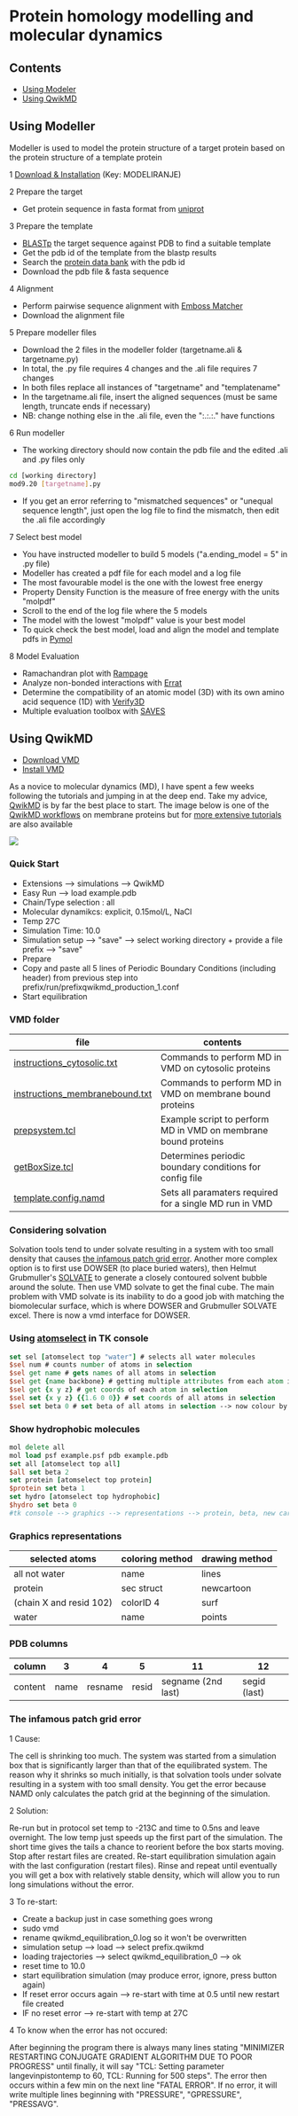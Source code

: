 # Protein homology modelling and molecular dynamics

## Contents

* [Using Modeler](#using-modeller)
* [Using QwikMD](#using-qwikmd)

## Using Modeller

Modeller is used to model the protein structure of a target protein based on the protein structure of a template protein

1 [Download & Installation](https://salilab.org/modeller/download_installation.html) (Key: MODELIRANJE)

2 Prepare the target
* Get protein sequence in fasta format from [uniprot](http://www.uniprot.org/)

3 Prepare the template
* [BLASTp](https://blast.ncbi.nlm.nih.gov/Blast.cgi?PAGE=Proteins) the target sequence against PDB to find a suitable template
* Get the pdb id of the template from the blastp results
* Search the [protein data bank](https://www.rcsb.org/) with the pdb id
* Download the pdb file & fasta sequence

4 Alignment
* Perform pairwise sequence alignment with [Emboss Matcher](http://www.ebi.ac.uk/Tools/psa/emboss_matcher/)
* Download the alignment file

5 Prepare modeller files
* Download the 2 files in the modeller folder (targetname.ali & targetname.py)
* In total, the .py file requires 4 changes and the .ali file requires 7 changes
* In both files replace all instances of "targetname" and "templatename"
* In the targetname.ali file, insert the aligned sequences (must be same length, truncate ends if necessary)
* NB: change nothing else in the .ali file, even the ":.:.:." have functions

6 Run modeller
* The working directory should now contain the pdb file and the edited .ali and .py files only
```sh
cd [working directory]
mod9.20 [targetname].py
```
* If you get an error referring to "mismatched sequences" or "unequal sequence length", just open the log file to find the mismatch, then edit the .ali file accordingly

7 Select best model
* You have instructed modeller to build 5 models ("a.ending_model = 5" in .py file)
* Modeller has created a pdf file for each model and a log file
* The most favourable model is the one with the lowest free energy
* Property Density Function is the measure of free energy with the units "molpdf"
* Scroll to the end of the log file where the 5 models
* The model with the lowest "molpdf" value is your best model
* To quick check the best model, load and align the model and template pdfs in [Pymol](https://pymol.org/2/)

8 Model Evaluation
* Ramachandran plot with [Rampage](http://mordred.bioc.cam.ac.uk/~rapper/rampage.php)
* Analyze non-bonded interactions with [Errat](http://servicesn.mbi.ucla.edu/ERRAT/)
* Determine the compatibility of an atomic model (3D) with its own amino acid sequence (1D) with [Verify3D](http://servicesn.mbi.ucla.edu/Verify3d/)
* Multiple evaluation toolbox with [SAVES](http://servicesn.mbi.ucla.edu/SAVES/)

## Using QwikMD

* [Download VMD](http://www.ks.uiuc.edu/Development/Download/download.cgi?PackageName=VMD)
* [Install VMD](http://www.ks.uiuc.edu/Research/vmd/current/ig/node6.html)

As a novice to molecular dynamics (MD), I have spent a few weeks following the tutorials and jumping in at the deep end. Take my advice, [QwikMD](http://www.ks.uiuc.edu/Research/vmd/plugins/qwikmd/) is by far the best place to start. The image below is one of the [QwikMD workflows](http://www.ks.uiuc.edu/Research/qwikmd/tutorial/) on membrane proteins but for [more extensive tutorials](http://www.ks.uiuc.edu/Training/Tutorials/) are also available

<img src="https://github.com/roonysgalbi/protstruct/blob/master/vmd/qwikmd_membrane_proteins.png">

### Quick Start
* Extensions --> simulations --> QwikMD
* Easy Run --> load example.pdb
* Chain/Type selection : all
* Molecular dynamikcs: explicit, 0.15mol/L, NaCl
* Temp 27C
* Simulation Time: 10.0
* Simulation setup --> "save" --> select working directory + provide a file prefix --> "save"
* Prepare
* Copy and paste all 5 lines of Periodic Boundary Conditions (including header) from previous step into prefix/run/prefixqwikmd_production_1.conf
* Start equilibration

### VMD folder
| file | contents |
|------|----------|
| [instructions_cytosolic.txt](https://github.com/roonysgalbi/protstruct/blob/master/vmd/instructions_cytosolic.txt) | Commands to perform MD in VMD on cytosolic proteins |
| [instructions_membranebound.txt](https://github.com/roonysgalbi/protstruct/blob/master/vmd/instructions_membranebound.txt) | Commands to perform MD in VMD on membrane bound proteins |
| [prepsystem.tcl](https://github.com/roonysgalbi/protstruct/blob/master/vmd/prepsystem.tcl) | Example script to perform MD in VMD on membrane bound proteins|
| [getBoxSize.tcl](https://github.com/roonysgalbi/protstruct/blob/master/vmd/getBoxSize.tcl) | Determines periodic boundary conditions for config file|
| [template.config.namd](https://github.com/roonysgalbi/protstruct/blob/master/vmd/template.config.namd) | Sets all paramaters required for a single MD run in VMD |

### Considering solvation
Solvation tools tend to under solvate resulting in a system with too small density that causes [the infamous patch grid error](#the-infamous-patch-grid-error). Another more complex option is to first use DOWSER (to place buried waters), then Helmut Grubmuller's [SOLVATE](https://www.mpibpc.mpg.de/grubmueller/solvate) to generate a closely contoured solvent bubble around the solute. Then use VMD solvate to get the final cube. The main problem with VMD solvate is its inability to do a good job with matching the biomolecular surface, which is where DOWSER and Grubmuller SOLVATE excel. There is now a vmd interface for DOWSER.

### Using [atomselect](http://www.ks.uiuc.edu/Research/vmd/vmd-1.7/ug/node181.html) in TK console

```tcl
set sel [atomselect top "water"] # selects all water molecules
$sel num # counts number of atoms in selection
$sel get name # gets names of all atoms in selection
$sel get {name backbone} # getting multiple attributes from each atom in selection
$sel get {x y z} # get coords of each atom in selection
$sel set {x y z} {{1.6 0 0}} # set coords of all atoms in selection
$sel set beta 0 # set beta of all atoms in selection --> now colour by beta
```
### Show hydrophobic molecules
```tcl
mol delete all
mol load psf example.psf pdb example.pdb
set all [atomselect top all]
$all set beta 2
set protein [atomselect top protein]
$protein set beta 1
set hydro [atomselect top hydrophobic]
$hydro set beta 0
#tk console --> graphics --> representations --> protein, beta, new cartoon 
```
### Graphics representations
| selected atoms | coloring method | drawing method |
|----------------|-----------------|----------------|
| all not water | name | lines |
| protein	| sec struct | newcartoon |
| (chain X and resid 102) | colorID	4 | surf |
| water | name | points |

### PDB columns
| column  |   3  |    4    |   5   |   11    |   12  |
|---------|------|---------|-------|---------|-------|
| content | name | resname | resid | segname (2nd last) | segid (last) |

### The infamous patch grid error

1 Cause: 

The cell is shrinking too much. The system was started from a simulation box that is significantly larger than that of the equilibrated system. The reason why it shrinks so much initially, is that solvation tools under solvate resulting in a system with too small density. You get the error because NAMD only calculates the patch grid at the beginning of the simulation. 

2 Solution: 

Re-run but in protocol set temp to -213C and time to 0.5ns and leave overnight. The low temp just speeds up the first part of the simulation. The short time gives the tails a chance to reorient before the box starts moving. Stop after restart files are created. Re-start equilibration simulation again with the last configuration (restart files). Rinse and repeat until eventually you will get a box with relatively stable density, which will allow you to run long simulations without the error.

3 To re-start: 
* Create a backup just in case something goes wrong
* sudo vmd
* rename qwikmd_equilibration_0.log so it won't be overwritten
* simulation setup --> load --> select prefix.qwikmd
* loading trajectories --> select qwikmd_equilibration_0 --> ok
* reset time to 10.0
* start equilibration simulation (may produce error, ignore, press button again)
* If reset error occurs again --> re-start with time at 0.5 until new restart file created
* IF no reset error --> re-start with temp at 27C

4 To know when the error has not occured:

After beginning the program there is always many lines stating "MINIMIZER RESTARTING CONJUGATE GRADIENT ALGORITHM DUE TO POOR PROGRESS" until finally, it will say "TCL: Setting parameter langevinpistontemp to 60, TCL: Running for 500 steps". The error then occurs within a few min on the next line "FATAL ERROR". If no error, it will write multiple lines beginning with "PRESSURE", "GPRESSURE", "PRESSAVG".







